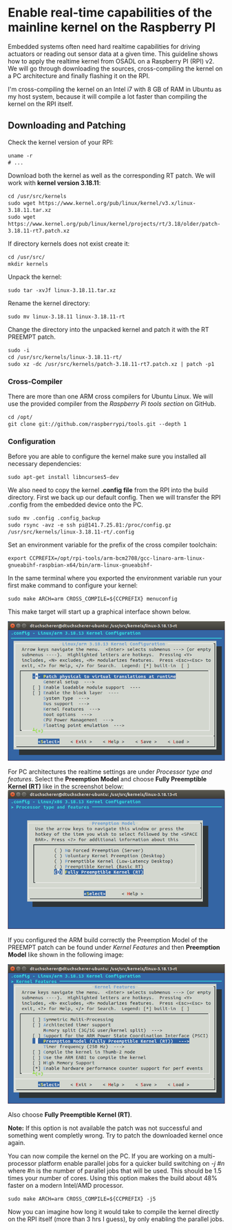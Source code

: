 # Enable real-time capabilities of the mainline kernel on the Raspberry PI
Embedded systems often need hard realtime capabilities for driving actuators or reading out sensor data at a given time. This guideline shows how to apply the realtime kernel from OSADL on a Raspberry PI (RPI) v2. We will go through downloading the sources, cross-compiling the kernel on a PC architecture and finally flashing it on the RPI.

I'm cross-compiling the kernel on an Intel i7 with 8 GB of RAM in Ubuntu as my host system, because it will compile a lot faster than compiling the kernel on the RPI itself.

## Downloading and Patching

Check the kernel version of your RPI:

``` shell
uname -r
# ...
```

Download both the kernel as well as the corresponding RT patch. We will work with **kernel version 3.18.11**:
``` shell
cd /usr/src/kernels
sudo wget https://www.kernel.org/pub/linux/kernel/v3.x/linux-3.18.11.tar.xz
sudo wget https://www.kernel.org/pub/linux/kernel/projects/rt/3.18/older/patch-3.18.11-rt7.patch.xz
```

If directory kernels does not exist create it:
``` shell
cd /usr/src/
mkdir kernels
```

Unpack the kernel:
``` shell
sudo tar -xvJf linux-3.18.11.tar.xz
```

Rename the kernel directory:
``` shell
sudo mv linux-3.18.11 linux-3.18.11-rt
```

Change the directory into the unpacked kernel and patch it with the RT PREEMPT patch.
``` shell
sudo -i
cd /usr/src/kernels/linux-3.18.11-rt/
sudo xz -dc /usr/src/kernels/patch-3.18.11-rt7.patch.xz | patch -p1
```

### Cross-Compiler
There are more than one ARM cross compilers for Ubuntu Linux. We will use the provided compiler from the *Raspberry Pi tools section* on GitHub.
```shell
cd /opt/
git clone git://github.com/raspberrypi/tools.git --depth 1
```


### Configuration
Before you are able to configure the kernel make sure you installed all necessary dependencies:
``` shell
sudo apt-get install libncurses5-dev
```

We also need to copy the kernel **.config file** from the RPI into the build directory.
First we back up our default config. Then we will transfer the RPI .config from the embedded device onto the PC.
```shell
sudo mv .config .config_backup
sudo rsync -avz -e ssh pi@141.7.25.81:/proc/config.gz /usr/src/kernels/linux-3.18.11-rt/.config
```

Set an environment variable for the prefix of the cross compiler toolchain:
```shell
export CCPREFIX=/opt/rpi-tools/arm-bcm2708/gcc-linaro-arm-linux-gnueabihf-raspbian-x64/bin/arm-linux-gnueabihf-
```

In the same terminal where you exported the environment variable run your first make command to configure your kernel:
``` shell
sudo make ARCH=arm CROSS_COMPILE=${CCPREFIX} menuconfig
```

This make target will start up a graphical interface shown below. 

![](gfx/Menuconfig_Start.png)

For PC architectures the realtime settings are under *Processor type and features*. Select the **Preemption Model** and choose **Fully Preemptible Kernel (RT)** like in the screenshot below:
![](gfx/Preemption_Model_menuconfig.png)

If you configured the ARM build correctly the Preemption Model of the PREEMPT patch can be found under *Kernel Features* and then **Preemption Model** like shown in the following image:

![](gfx/Preemption_Model_menuconfig_ARM.png)

Also choose **Fully Preemptible Kernel (RT)**.

**Note:** If this option is not available the patch was not successful and something went completly wrong. Try to patch the downloaded kernel once again.

You can now compile the kernel on the PC. If you are working on a multi-processor platform enable parallel jobs for a quicker build switching on *-j #n* where #n is the number of parallel jobs that will be used. This should be 1.5 times your number of cores. Using this option makes the build about 48% faster on a modern Intel/AMD processor.

```shell
sudo make ARCH=arm CROSS_COMPILE=${CCPREFIX} -j5
```
Now you can imagine how long it would take to compile the kernel directly on the RPI itself (more than 3 hrs I guess), by only enabling the parallel jobs.



